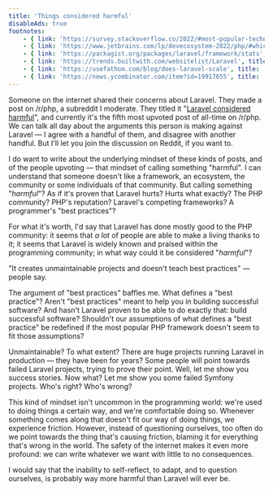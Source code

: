 ```yaml
---
title: 'Things considered harmful'
disableAds: true
footnotes:
    - { link: 'https://survey.stackoverflow.co/2022/#most-popular-technologies-webframe-prof', title: "StackOverflow's Developer Survey", description: 'with Laravel clearly being the most popular PHP framework' }
    - { link: 'https://www.jetbrains.com/lp/devecosystem-2022/php/#which-php-frameworks-and-platforms-do-you-regularly-use-if-any-', title: "JetBrains' Developer Ecosystem survey", description: 'with Laravel being the clear lead' }
    - { link: 'https://packagist.org/packages/laravel/framework/stats', title: "Packagist's download stats for Laravel", description: 'it has 250 million downloads to date' }
    - { link: 'https://trends.builtwith.com/websitelist/Laravel', title: 'Top websites using Laravel' }
    - { link: 'https://usefathom.com/blog/does-laravel-scale', title: 'Laravel at scale' }
    - { link: 'https://news.ycombinator.com/item?id=19917655', title: 'Laravel being praised in the comments on HackerNews' }
---
```


Someone on the internet shared their concerns about Laravel. They made a post on /r/php, a subreddit I moderate. They titled it "[Laravel considered harmful](https://www.reddit.com/r/PHP/comments/131t2k1/laravel_considered_harmful/)", and currently it's the fifth most upvoted post of all-time on /r/php. We can talk all day about the arguments this person is making against Laravel — I agree with a handful of them, and disagree with another handful. But I'll let you join the discussion on Reddit, if you want to.

I do want to write about the underlying mindset of these kinds of posts, and of the people upvoting — that mindset of calling something "harmful". I can understand that someone doesn't like a framework, an ecosystem, the community or some individuals of that community. But calling something "_harmful_"? As if it's proven that Laravel hurts? Hurts what exactly? The PHP community? PHP's reputation? Laravel's competing frameworks? A programmer's "best practices"? 

For what it's worth, I'd say that Laravel has done mostly good to the PHP community: it seems that _a lot_ of people are able to make a living thanks to it; it seems that Laravel is widely known and praised within the programming community; in what way could it be considered "_harmful_"? 

"It creates unmaintainable projects and doesn't teach best practices" — people say. 

The argument of "best practices" baffles me. What defines a "best practice"? Aren't "best practices" meant to help you in building successful software? And hasn't Laravel proven to be able to do exactly that: build successful software? Shouldn't our assumptions of what defines a "best practice" be redefined if the most popular PHP framework doesn't seem to fit those assumptions?

Unmaintainable? To what extent? There are huge projects running Laravel in production — they have been for years? Some people will point towards failed Laravel projects, trying to prove their point. Well, let me show you success stories. Now what? Let me show you some failed Symfony projects. Who's right? Who's wrong?

This kind of mindset isn't uncommon in the programming world: we're used to doing things a certain way, and we're comfortable doing so. Whenever something comes along that doesn't fit our way of doing things, we experience friction. However, instead of questioning ourselves, too often do we point towards the thing that's causing friction, blaming it for everything that's wrong in the world. The safety of the internet makes it even more profound: we can write whatever we want with little to no consequences. 

I would say that the inability to self-reflect, to adapt, and to question ourselves, is probably way more harmful than Laravel will ever be.

